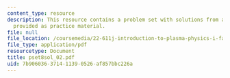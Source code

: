 ```yaml
---
content_type: resource
description: This resource contains a problem set with solutions from a previous semester,
  provided as practice material.
file: null
file_location: /coursemedia/22-611j-introduction-to-plasma-physics-i-fall-2006/7b906036371411390526af857bbc226a_pset8sol_02.pdf
file_type: application/pdf
resourcetype: Document
title: pset8sol_02.pdf
uid: 7b906036-3714-1139-0526-af857bbc226a
---
```


